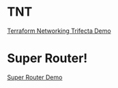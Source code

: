 # TNT
[Terraform Networking Trifecta Demo](https://github.com/JudeQuintana/terraform-main/tree/super-router-experiment/networking_trifecta_demo)

# Super Router!
[Super Router Demo](https://github.com/JudeQuintana/terraform-main/tree/super-router-experiment/super_router_demo)

